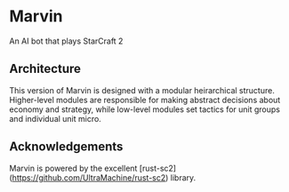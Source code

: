 # Marvin
An AI bot that plays StarCraft 2

## Architecture
This version of Marvin is designed with a modular heirarchical structure. Higher-level modules are responsible for making abstract decisions about economy and strategy, while low-level modules set tactics for unit groups and individual unit micro.

## Acknowledgements
Marvin is powered by the excellent [rust-sc2] (https://github.com/UltraMachine/rust-sc2) library.
